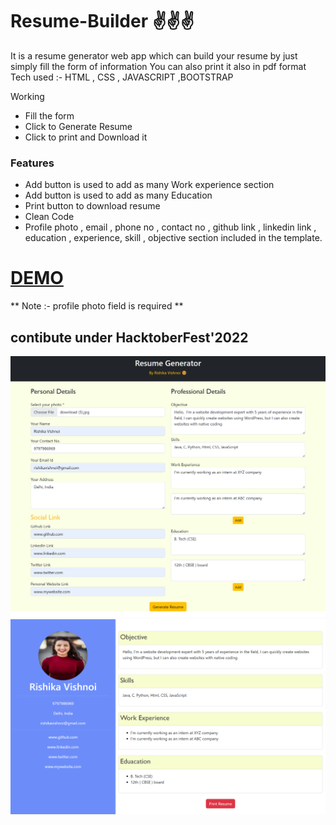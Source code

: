 # Resume-Builder ✌️✌️✌️
It is a resume generator web app which can build your resume by just simply fill the form of information
You can also  print it also in pdf format 
Tech used :- HTML , CSS , JAVASCRIPT ,BOOTSTRAP

Working 
-  Fill the form 
-  Click to Generate Resume
-  Click to print and Download it 

### Features
- Add button is used to add as  many Work experience  section
- Add button is used to add as  many Education  
- Print button to download resume
- Clean Code 
- Profile photo , email , phone no , contact no , github link , linkedin link , education , experience, skill , objective section included in the template. 

# [DEMO](https://rishikavishnoi.github.io/Resume-Builder/)  
** Note :- profile photo field is required **

## contibute under HacktoberFest'2022

![screenshot](ss.png)
![screenshot](ss2.png)

